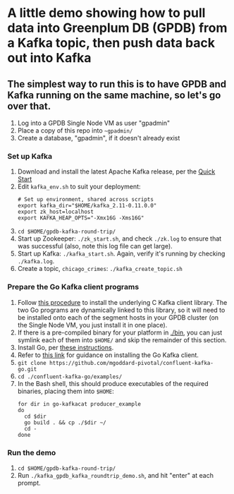 # A little demo showing how to pull data into Greenplum DB (GPDB) from a Kafka topic, then push data back out into Kafka

## The simplest way to run this is to have GPDB and Kafka running on the same machine, so let's go over that.

1. Log into a GPDB Single Node VM as user "gpadmin"
1. Place a copy of this repo into `~gpadmin/`
1. Create a database, "gpadmin", if it doesn't already exist

### Set up Kafka
1. Download and install the latest Apache Kafka release, per the [Quick Start](https://kafka.apache.org/quickstart)
1. Edit `kafka_env.sh` to suit your deployment:
   ```
   # Set up environment, shared across scripts
   export kafka_dir="$HOME/kafka_2.11-0.11.0.0"
   export zk_host=localhost
   export KAFKA_HEAP_OPTS="-Xmx16G -Xms16G"
   ```
1. `cd $HOME/gpdb-kafka-round-trip/` 
1. Start up Zookeeper: `./zk_start.sh`, and check `./zk.log` to ensure that was successful (also, note this log file can get large).
1. Start up Kafka: `./kafka_start.sh`.  Again, verify it's running by checking `./kafka.log`.
1. Create a topic, `chicago_crimes`: `./kafka_create_topic.sh`

### Prepare the Go Kafka client programs
1. Follow [this procedure](https://github.com/mgoddard-pivotal/confluent-kafka-go#installing-librdkafka) to install the underlying C Kafka client library.  The two Go programs are dynamically linked to this library, so it will need to be installed onto each of the segment hosts in your GPDB cluster (on the Single Node VM, you just install it in one place).
1. If there is a pre-compiled binary for your platform in [./bin](./bin), you can just symlink each of them into `$HOME/` and skip the remainder of this section.
1. Install Go, per [these instructions](https://golang.org/doc/install).
1. Refer to [this link](https://github.com/mgoddard-pivotal/confluent-kafka-go#install-the-client) for guidance on installing the Go Kafka client.
1. `git clone https://github.com/mgoddard-pivotal/confluent-kafka-go.git`
1. `cd ./confluent-kafka-go/examples/`
1. In the Bash shell, this should produce executables of the required binaries, placing them into `$HOME`:
   ```
   for dir in go-kafkacat producer_example
   do
     cd $dir
     go build . && cp ./$dir ~/
     cd -
   done
   ```

### Run the demo
1. `cd $HOME/gpdb-kafka-round-trip/`
1. Run `./kafka_gpdb_kafka_roundtrip_demo.sh`, and hit "enter" at each prompt.


